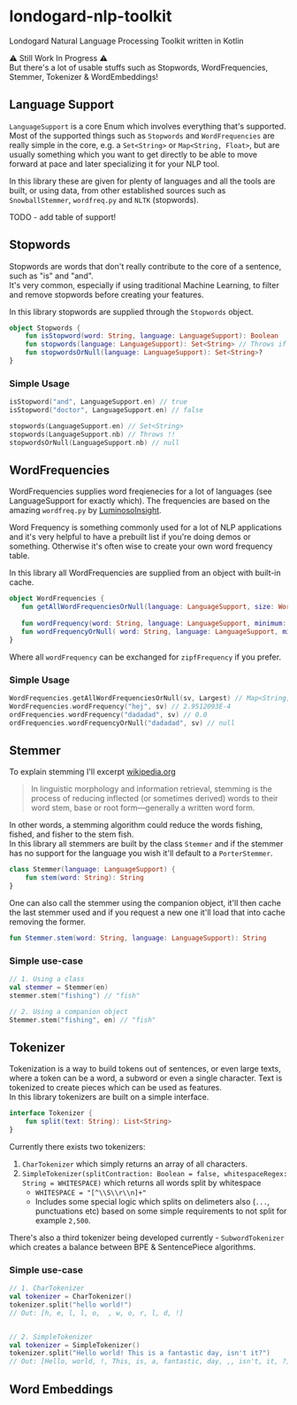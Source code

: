 # londogard-nlp-toolkit
Londogard Natural Language Processing Toolkit written in Kotlin

:warning: Still Work In Progress :warning:  
But there's a lot of usable stuffs such as Stopwords, WordFrequencies, Stemmer, Tokenizer & WordEmbeddings!

## Language Support
`LanguageSupport` is a core Enum which involves everything that's supported.  
Most of the supported things such as `Stopwords` and `WordFrequencies` are 
really simple in the core, e.g. a `Set<String>` or `Map<String, Float>`, but 
are usually something which you want to get directly to be able to move forward 
at pace and later specializing it for your NLP tool.  

In this library these are given for plenty of languages and all the tools are built, 
or using data, from other established sources such as `SnowballStemmer`, `wordfreq.py` and `NLTK` (stopwords).

TODO - add table of support!


## Stopwords
Stopwords are words that don't really contribute to the core of a sentence, such as "is" and "and".  
It's very common, especially if using traditional Machine Learning, to filter and remove stopwords before creating your features.

In this library stopwords are supplied through the `Stopwords` object.
```kotlin
object Stopwords {
    fun isStopword(word: String, language: LanguageSupport): Boolean
    fun stopwords(language: LanguageSupport): Set<String> // Throws if language does not support stopwords
    fun stopwordsOrNull(language: LanguageSupport): Set<String>?
}
```

### Simple Usage
```kotlin
isStopword("and", LanguageSupport.en) // true
isStopword("doctor", LanguageSupport.en) // false

stopwords(LanguageSupport.en) // Set<String>
stopwords(LanguageSupport.nb) // Throws !!
stopwordsOrNull(LanguageSupport.nb) // null
```

## WordFrequencies
WordFrequencies supplies word freqienecies for a lot of languages (see LanguageSupport for exactly which). 
The frequencies are based on the amazing `wordfreq.py` by [LuminosoInsight](https://github.com/LuminosoInsight/wordfreq/).

Word Frequency is something commonly used for a lot of NLP applications and it's very helpful to have a prebuilt list if you're doing demos or something. Otherwise it's often wise to create your own word frequency table.

In this library all WordFrequencies are supplied from an object with built-in cache.

```kotlin
object WordFrequencies {
   fun getAllWordFrequenciesOrNull(language: LanguageSupport, size: WordFrequencySize = WordFrequencySize.Largest): Map<String, Float>?
   
   fun wordFrequency(word: String, language: LanguageSupport, minimum: Float = 0f, size: WordFrequencySize): Float // Throws if language does not support wordfreq
   fun wordFrequencyOrNull( word: String, language: LanguageSupport, minimum: Float = 0f, size: WordFrequencySize): Float?
}
```

Where all `wordFrequency` can be exchanged for `zipfFrequency` if you prefer.

### Simple Usage
```kotlin
WordFrequencies.getAllWordFrequenciesOrNull(sv, Largest) // Map<String, Float>
WordFrequencies.wordFrequency("hej", sv) // 2.9512093E-4
ordFrequencies.wordFrequency("dadadad", sv) // 0.0
ordFrequencies.wordFrequencyOrNull("dadadad", sv) // null
```

## Stemmer
To explain stemming I'll excerpt [wikipedia.org](https://en.wikipedia.org/wiki/Stemming)
> In linguistic morphology and information retrieval, stemming is the process of reducing inflected (or sometimes derived) words to their word stem, base or root form—generally a written word form.

In other words, a stemming algorithm could reduce the words fishing, fished, and fisher to the stem fish.  
In this library all stemmers are built by the class `Stemmer` and if the stemmer has no support for the language you wish it'll default to a `PorterStemmer`.

```kotlin
class Stemmer(language: LanguageSupport) {
    fun stem(word: String): String
}
```

One can also call the stemmer using the companion object, it'll then cache the last stemmer used and if you request a new one it'll load that into cache removing the former.

```kotlin
fun Stemmer.stem(word: String, language: LanguageSupport): String
```

### Simple use-case

```kotlin
// 1. Using a class
val stemmer = Stemmer(en)
stemmer.stem("fishing") // "fish"

// 2. Using a companion object
Stemmer.stem("fishing", en) // "fish"
```

## Tokenizer
Tokenization is a way to build tokens out of sentences, or even large texts, where a token can be a word, a subword or even a single character. Text is tokenized to create pieces which can be used as features.  
In this library tokenizers are built on a simple interface.
```kotlin
interface Tokenizer {
    fun split(text: String): List<String>
}
```
Currently there exists two tokenizers:
1. `CharTokenizer` which simply returns an array of all characters.
2. `SimpleTokenizer(splitContraction: Boolean = false, whitespaceRegex: String = WHITESPACE)` which returns all words split by whitespace
    - `WHITESPACE = "[^\\S\\r\\n]+"`
    - Includes some special logic which splits on delimeters also (`...`, punctuations etc) based on some simple requirements to not split for example `2,500`.

There's also a third tokenizer being developed currently - `SubwordTokenizer` which creates a balance between BPE & SentencePiece algorithms.

### Simple use-case

```kotlin
// 1. CharTokenizer
val tokenizer = CharTokenizer()
tokenizer.split("hello world!")
// Out: [h, e, l, l, o,  , w, o, r, l, d, !]


// 2. SimpleTokenizer
val tokenizer = SimpleTokenizer()
tokenizer.split("Hello world! This is a fantastic day, isn't it?")
// Out: [Hello, world, !, This, is, a, fantastic, day, ,, isn't, it, ?]
```

## Word Embeddings

